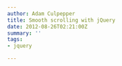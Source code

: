 ```yaml
---
author: Adam Culpepper
title: Smooth scrolling with jQuery
date: 2012-08-26T02:21:00Z
summary: ''
tags:
- jquery

---
```

